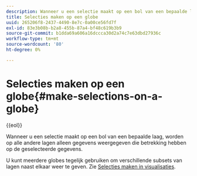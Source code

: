 ```yaml
---
description: Wanneer u een selectie maakt op een bol van een bepaalde laag, worden op alle andere lagen alleen gegevens weergegeven die betrekking hebben op de geselecteerde gegevens.
title: Selecties maken op een globe
uuid: 265206f8-2437-4490-8e7c-0a00ce56fd7f
exl-id: 83e3b08b-b2a8-455b-87a4-bf48c619b3b9
source-git-commit: b1dda69a606a16dccca30d2a74c7e63dbd27936c
workflow-type: tm+mt
source-wordcount: '80'
ht-degree: 0%

---
```


# Selecties maken op een globe{#make-selections-on-a-globe}

{{eol}}

Wanneer u een selectie maakt op een bol van een bepaalde laag, worden op alle andere lagen alleen gegevens weergegeven die betrekking hebben op de geselecteerde gegevens.

U kunt meerdere globes tegelijk gebruiken om verschillende subsets van lagen naast elkaar weer te geven. Zie [Selecties maken in visualisaties](../../../../home/c-get-started/c-vis/c-sel-vis/c-sel-vis.md#concept-012870ec22c7476e9afbf3b8b2515746).
